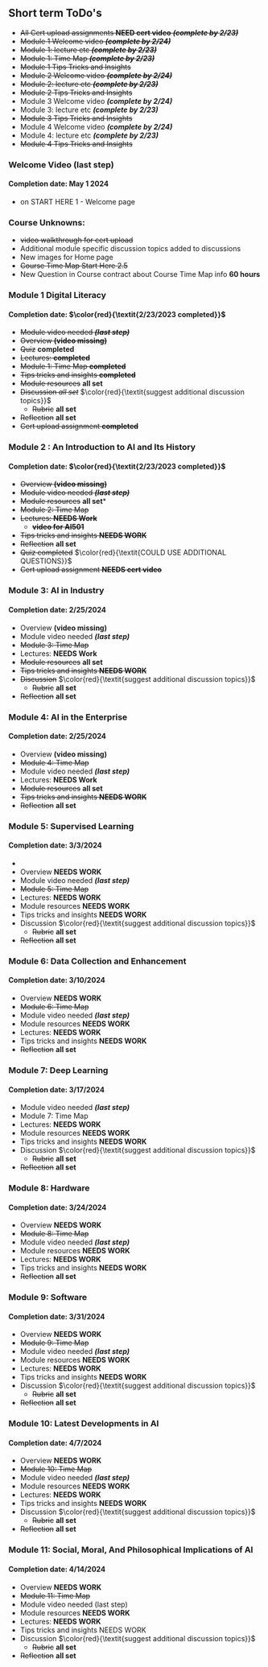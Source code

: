 ## Short term ToDo's
* ~~All Cert upload assignments **NEED cert video** ***(complete by 2/23)***~~
* ~~Module 1 Welcome video ***(complete by 2/24)***~~
* ~~Module 1: lecture etc  ***(complete by 2/23)***~~
* ~~Module 1: Time Map  ***(complete by 2/23)***~~
* ~~Module 1 Tips Tricks and Insights~~ 
* ~~Module 2 Welcome video ***(complete by 2/24)***~~
* ~~Module 2: lecture etc  ***(complete by 2/23)***~~
* ~~Module 2 Tips Tricks and Insights~~  
* Module 3 Welcome video ***(complete by 2/24)***
* Module 3: lecture etc  ***(complete by 2/23)***
* ~~Module 3 Tips Tricks and Insights~~ 
* Module 4 Welcome video  ***(complete by 2/24)***
* Module 4: lecture etc  ***(complete by 2/23)***
* ~~Module 4 Tips Tricks and Insights~~ 

### Welcome Video (last step) 
#### Completion date: May 1 2024
 * on START HERE 1 - Welcome page

### Course Unknowns:
* ~~video walkthrough for cert upload~~
* Additional module specific discussion topics added to discussions
* New images for Home page
* ~~Course Time Map Start Here 2.5~~
* New Question in Course contract about Course Time Map info **60 hours**


### Module 1 Digital Literacy 
 #### Completion date: $\color{red}{\textit{2/23/2023 completed}}$
 * ~~Module video needed ***(last step)***~~
 * ~~Overview **(video missing)**~~
 * ~~Quiz~~ **completed**
 * ~~Lectures:  **completed**~~
 * ~~Module 1: Time Map  **completed**~~
 * ~~Tips tricks and insights **completed**~~
 * ~~Module resources~~ **all set**
 * ~~Discussion *all set*~~ $\color{red}{\textit{suggest additional discussion topics}}$
   * ~~Rubric~~ **all set**
 * ~~Reflection~~ **all set**
 * ~~Cert upload assignment **completed**~~

  

### Module 2 : An Introduction to AI and Its History
#### Completion date: $\color{red}{\textit{2/23/2023  completed}}$
 * ~~Overview  **(video missing)**~~
 * ~~Module video needed ***(last step)***~~
 * ~~Module resources~~ **all set***
 * ~~Module 2: Time Map~~  
 * ~~Lectures:  **NEEDS Work**~~
    * ~~**video for AI501**~~
 * ~~Tips tricks and insights **NEEDS WORK**~~
 * ~~Reflection~~ **all set**
 * ~~Quiz completed~~  $\color{red}{\textit{COULD USE ADDITIONAL QUESTIONS}}$
 * ~~Cert upload assignment **NEEDS cert video**~~

### Module 3: AI in Industry
#### Completion date:  2/25/2024
 *  Overview  **(video missing)**
 *  Module video needed ***(last step)***
 *  ~~Module 3: Time Map~~  
 *  Lectures:  **NEEDS Work**
 *  ~~Module resources~~ **all set**
 *  ~~Tips tricks and insights **NEEDS WORK**~~
 * ~~Discussion~~  $\color{red}{\textit{suggest additional discussion topics}}$
   * ~~Rubric~~ **all set**
 * ~~Reflection~~ **all set** 

### Module 4: AI in the Enterprise
#### Completion date: 2/25/2024
 *  Overview  **(video missing)**
 *  ~~Module 4: Time Map~~  
 *  Module video needed ***(last step)***
 *  Lectures:  **NEEDS Work**
 *  ~~Module resources~~ **all set**
 *  ~~Tips tricks and insights **NEEDS WORK**~~
 * ~~Reflection~~ **all set** 

### Module 5: Supervised Learning
#### Completion date:  3/3/2024
 *
 *  Overview  **NEEDS WORK**
 *  Module video needed ***(last step)***
 *  ~~Module 5: Time Map~~  
 *  Lectures:  **NEEDS WORK**
 *  Module resources **NEEDS WORK**
 *  Tips tricks and insights **NEEDS WORK**  
 * Discussion $\color{red}{\textit{suggest additional discussion topics}}$
   * ~~Rubric~~ **all set**
 * ~~Reflection~~ **all set** 


### Module 6: Data Collection and Enhancement
#### Completion date:  3/10/2024
 *  Overview  **NEEDS WORK**
 *  ~~Module 6: Time Map~~  
 *  Module video needed ***(last step)***
 *  Module resources **NEEDS WORK**
 *  Lectures:  **NEEDS WORK**
 *  Tips tricks and insights **NEEDS WORK**  
 * ~~Reflection~~ **all set** 


### Module 7: Deep Learning
#### Completion date: 3/17/2024
 * Module video needed ***(last step)***
 * Module 7: Time Map  
 * Lectures:  **NEEDS WORK**
 * Module resources **NEEDS WORK**
 *  Tips tricks and insights **NEEDS WORK**  
 * Discussion $\color{red}{\textit{suggest additional discussion topics}}$
   * ~~Rubric~~ **all set**
 * ~~Reflection~~ **all set** 


### Module 8: Hardware
#### Completion date:  3/24/2024
 *  Overview  **NEEDS WORK**
 *  ~~Module 8: Time Map~~  
 *  Module video needed ***(last step)***
 *  Module resources **NEEDS WORK**
 *  Lectures:  **NEEDS WORK**
 *  Tips tricks and insights **NEEDS WORK** 
 * ~~Reflection~~ **all set** 


### Module 9: Software
#### Completion date:  3/31/2024
 *  Overview  **NEEDS WORK**
 *  ~~Module 9: Time Map~~  
 *  Module video needed ***(last step)***
 *  Module resources **NEEDS WORK**
 *  Lectures:  **NEEDS WORK**
 *  Tips tricks and insights **NEEDS WORK**  
 * Discussion $\color{red}{\textit{suggest additional discussion topics}}$
   * ~~Rubric~~ **all set**
 * ~~Reflection~~ **all set** 


### Module 10: Latest Developments in AI
#### Completion date:  4/7/2024
 *  Overview  **NEEDS WORK**
 *  ~~Module 10: Time Map~~  
 *  Module video needed ***(last step)***
 *  Module resources **NEEDS WORK**
 *  Lectures:  **NEEDS WORK**
 *  Tips tricks and insights **NEEDS WORK**  
 * Discussion $\color{red}{\textit{suggest additional discussion topics}}$
   * ~~Rubric~~ **all set**
 * ~~Reflection~~ **all set** 


### Module 11: Social, Moral, And Philosophical Implications of AI
#### Completion date:  4/14/2024
 *  Overview  **NEEDS WORK**
 *  ~~Module 11: Time Map~~  
 *  Module video needed (last step)
 *  Module resources **NEEDS WORK**
 *  Lectures:  **NEEDS WORK**
 *  Tips tricks and insights NEEDS WORK  
 * Discussion $\color{red}{\textit{suggest additional discussion topics}}$
   * ~~Rubric~~ **all set**
 * ~~Reflection~~ **all set** 
